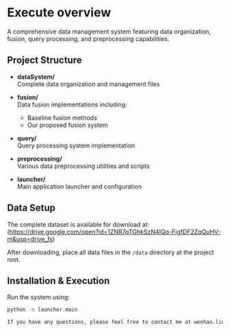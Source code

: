 # Execute overview

A comprehensive data management system featuring data organization, fusion, query processing, and preprocessing capabilities.

## Project Structure

- **dataSystem/**  
  Complete data organization and management files

- **fusion/**  
  Data fusion implementations including:
  - Baseline fusion methods
  - Our proposed fusion system

- **query/**  
  Query processing system implementation

- **preprocessing/**  
  Various data preprocessing utilities and scripts

- **launcher/**  
  Main application launcher and configuration

## Data Setup

The complete dataset is available for download at:  
(https://drive.google.com/open?id=1ZNR7qTGhkSzN4IQq-FigfDF2ZqQuHV-m&usp=drive_fs)

After downloading, place all data files in the `/data` directory at the project root.

## Installation & Execution

Run the system using:

```bash
python -m launcher.main

If you have any questions, please feel free to contact me at wenhao.liu@zju.edu.cn.
